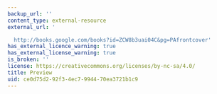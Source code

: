 ```yaml
---
backup_url: ''
content_type: external-resource
external_url: '

  http://books.google.com/books?id=ZCW8b3uai04C&pg=PAfrontcover'
has_external_licence_warning: true
has_external_license_warning: true
is_broken: ''
license: https://creativecommons.org/licenses/by-nc-sa/4.0/
title: Preview
uid: ce0d75d2-92f3-4ec7-9944-70ea3721b1c9
---
```

